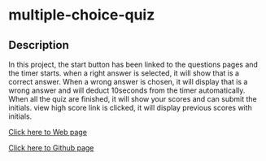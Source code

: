# multiple-choice-quiz

## Description
In this project, the start button has been linked to the questions pages and the timer starts. when a right answer is selected, it will show that is a correct answer. When a wrong answer is chosen, it will display that is a wrong answer and will deduct 10seconds from the timer automatically. 
When all the quiz are finished, it will show your scores and can submit the initials. view high score link is clicked, it will display previous scores with initials.


[Click here to Web page](https://salala1005.github.io/multiple-choice-quiz/)

[Click here to Github page](https://github.com/Salala1005/multiple-choice-quiz)